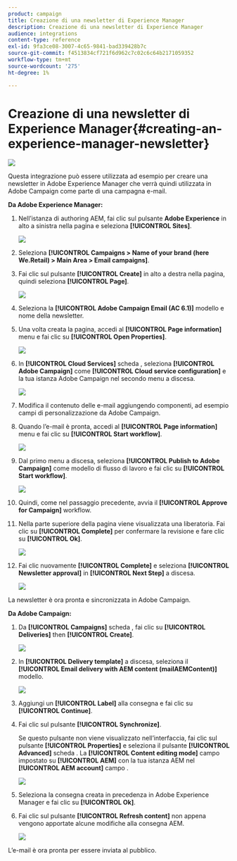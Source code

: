 ```yaml
---
product: campaign
title: Creazione di una newsletter di Experience Manager
description: Creazione di una newsletter di Experience Manager
audience: integrations
content-type: reference
exl-id: 9fa3ce08-3007-4c65-9841-bad339428b7c
source-git-commit: f4513834cf721f6d962c7c02c6c64b2171059352
workflow-type: tm+mt
source-wordcount: '275'
ht-degree: 1%

---
```


# Creazione di una newsletter di Experience Manager{#creating-an-experience-manager-newsletter}

![](../../assets/common.svg)

Questa integrazione può essere utilizzata ad esempio per creare una newsletter in Adobe Experience Manager che verrà quindi utilizzata in Adobe Campaign come parte di una campagna e-mail.

**Da Adobe Experience Manager:**

1. Nell’istanza di authoring AEM, fai clic sul pulsante **Adobe Experience** in alto a sinistra nella pagina e seleziona **[!UICONTROL Sites]**.

   ![](assets/aem_uc_1.png)

1. Seleziona **[!UICONTROL Campaigns > Name of your brand (here We.Retail) > Main Area > Email campaigns]**.
1. Fai clic sul pulsante **[!UICONTROL Create]** in alto a destra nella pagina, quindi seleziona **[!UICONTROL Page]**.

   ![](assets/aem_uc_2.png)

1. Seleziona la **[!UICONTROL Adobe Campaign Email (AC 6.1)]** modello e nome della newsletter.
1. Una volta creata la pagina, accedi al **[!UICONTROL Page information]** menu e fai clic su **[!UICONTROL Open Properties]**.

   ![](assets/aem_uc_3.png)

1. In **[!UICONTROL Cloud Services]** scheda , seleziona **[!UICONTROL Adobe Campaign]** come **[!UICONTROL Cloud service configuration]** e la tua istanza Adobe Campaign nel secondo menu a discesa.

   ![](assets/aem_uc_4.png)

1. Modifica il contenuto delle e-mail aggiungendo componenti, ad esempio campi di personalizzazione da Adobe Campaign.
1. Quando l’e-mail è pronta, accedi al **[!UICONTROL Page information]** menu e fai clic su **[!UICONTROL Start workflow]**.

   ![](assets/aem_uc_5.png)

1. Dal primo menu a discesa, seleziona **[!UICONTROL Publish to Adobe Campaign]** come modello di flusso di lavoro e fai clic su **[!UICONTROL Start workflow]**.

   ![](assets/aem_uc_6.png)

1. Quindi, come nel passaggio precedente, avvia il **[!UICONTROL Approve for Campaign]** workflow.
1. Nella parte superiore della pagina viene visualizzata una liberatoria. Fai clic su **[!UICONTROL Complete]** per confermare la revisione e fare clic su **[!UICONTROL Ok]**.

   ![](assets/aem_uc_7.png)

1. Fai clic nuovamente **[!UICONTROL Complete]** e seleziona **[!UICONTROL Newsletter approval]** in **[!UICONTROL Next Step]** a discesa.

   ![](assets/aem_uc_8.png)

La newsletter è ora pronta e sincronizzata in Adobe Campaign.

**Da Adobe Campaign:**

1. Da **[!UICONTROL Campaigns]** scheda , fai clic su **[!UICONTROL Deliveries]** then **[!UICONTROL Create]**.

   ![](assets/aem_uc_9.png)

1. In **[!UICONTROL Delivery template]** a discesa, seleziona il **[!UICONTROL Email delivery with AEM content (mailAEMContent)]** modello.

   ![](assets/aem_uc_10.png)

1. Aggiungi un **[!UICONTROL Label]** alla consegna e fai clic su **[!UICONTROL Continue]**.
1. Fai clic sul pulsante **[!UICONTROL Synchronize]**.

   Se questo pulsante non viene visualizzato nell’interfaccia, fai clic sul pulsante **[!UICONTROL Properties]** e seleziona il pulsante **[!UICONTROL Advanced]** scheda . La **[!UICONTROL Content editing mode]** campo impostato su **[!UICONTROL AEM]** con la tua istanza AEM nel **[!UICONTROL AEM account]** campo .

   ![](assets/aem_uc_11.png)

1. Seleziona la consegna creata in precedenza in Adobe Experience Manager e fai clic su **[!UICONTROL Ok]**.
1. Fai clic sul pulsante **[!UICONTROL Refresh content]** non appena vengono apportate alcune modifiche alla consegna AEM.

   ![](assets/aem_uc_12.png)

L’e-mail è ora pronta per essere inviata al pubblico.
